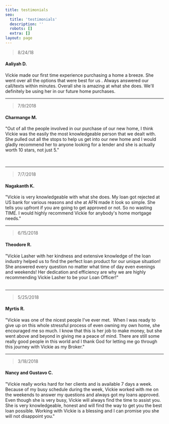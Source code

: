 ```yaml
---
title: testimonials
seo:
  title: 'testimonials'
  description: ''
  robots: []
  extra: []
layout: page
---
```


> 8/24/18

#### Aaliyah D.

Vickie made our first time experience purchasing a home a breeze. She went over all the options that were best for us . Always answered our call/texts within minutes. Overall she is amazing at what she does. We'll definitely be using her in our future home purchases.


---

> 7/9/2018

#### Charmange M.

"Out of all the people involved in our purchase of our new home, I think Vickie was the easily the most knowledgeable person that we dealt with. She pulled out all the stops to help us get into our new home and I would gladly recommend her to anyone looking for a lender and she is actually worth 10 stars, not just 5."

​


---


> 7/7/2018

#### Nagakanth K.

"Vickie is very knowledgeable with what she does. My loan got rejected at US bank for various reasons and she at AFN made it look so simple. She tells you upfront if you are going to get approved or not. So no wasting TIME. I would highly recommend Vickie for anybody's home mortgage needs."


---


> 6/15/2018

#### Theodore R.

"Vickie Lasher with her kindness and extensive knowledge of the loan industry helped us to find the perfect loan product for our unique situation! She answered every question no matter what time of day even evenings and weekends! Her dedication and efficiency are why we are highly recommending Vickie Lasher to be your Loan Officer!"                                                


---


> 5/25/2018

#### Myrtis R.

"Vickie was one of the nicest people I've ever met.  When I was ready to give up on this whole stressful process of even owning my own home, she encouraged me so much. I know that this is her job to make money, but she went above and beyond in giving me a peace of mind. There are still some really good people in this world and I thank God for letting me go through this journey with Vickie as my Broker."


---


> 3/18/2018

#### Nancy and Gustavo C.

"Vickie really works hard for her clients and is available 7 days a week. Because of my busy schedule during the week, Vickie worked with me on the weekends to answer my questions and always got my loans approved. Even though she is very busy, Vickie will always find the time to assist you. She is very knowledgeable, honest and will find the way to get you the best loan possible. Working with Vickie is a blessing and I can promise you she will not disappoint you."

